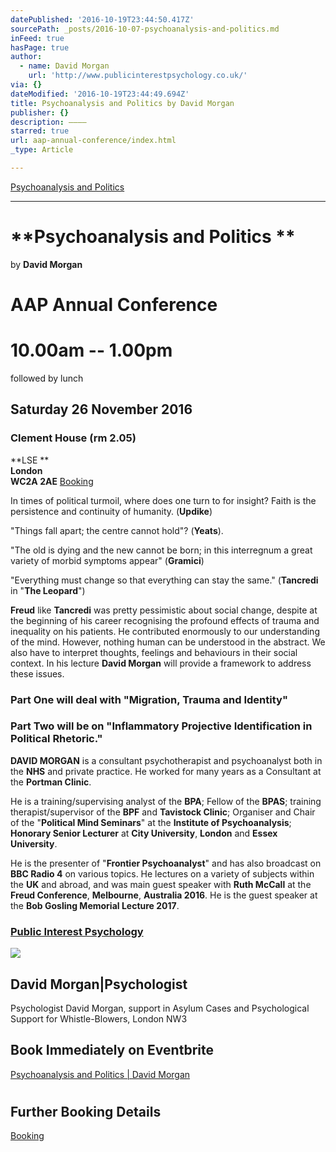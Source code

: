 ```yaml
---
datePublished: '2016-10-19T23:44:50.417Z'
sourcePath: _posts/2016-10-07-psychoanalysis-and-politics.md
inFeed: true
hasPage: true
author:
  - name: David Morgan
    url: 'http://www.publicinterestpsychology.co.uk/'
via: {}
dateModified: '2016-10-19T23:44:49.694Z'
title: Psychoanalysis and Politics by David Morgan
publisher: {}
description: ————
starred: true
url: aap-annual-conference/index.html
_type: Article

---
```

[Psychoanalysis and Politics][0]

------------

# **Psychoanalysis and Politics **  
by **David Morgan**

# **AAP Annual Conference**

# 10.00am -- 1.00pm   
followed by lunch

## **Saturday 26 November 2016**

### **Clement House (rm 2.05)**  
**LSE **  
**London**  
**WC2A 2AE**
[Booking][1]

In times of political turmoil, where does one turn to for insight? Faith is the persistence and continuity of humanity. (**Updike**)

"Things fall apart; the centre cannot hold"? (**Yeats**).

"The old is dying and the new cannot be born; in this interregnum a great variety of morbid symptoms appear" (**Gramici**)

"Everything must change so that everything can stay the same." (**Tancredi** in "**The Leopard**")

**Freud** like **Tancredi** was pretty pessimistic about social change, despite at the beginning of his career recognising the profound effects of trauma and inequality on his patients. He contributed enormously to our understanding of the mind. However, nothing human can be understood in the abstract. We also have to interpret thoughts, feelings and behaviours in their social context. In his lecture **David Morgan** will provide a framework to address these issues.

### **Part One** will deal with "**Migration, Trauma and Identity**"

### **Part Two** will be on "**Inflammatory Projective Identification in Political Rhetoric.**"

**DAVID MORGAN** is a consultant psychotherapist and psychoanalyst both in the **NHS** and private practice. He worked for many years as a Consultant at the **Portman Clinic**.

He is a training/supervising analyst of the **BPA**; Fellow of the **BPAS**; training therapist/supervisor of the **BPF** and **Tavistock Clinic**; Organiser and Chair of the "**Political Mind Seminars**" at the **Institute of Psychoanalysis**; **Honorary Senior Lecturer** at **City University**, **London** and **Essex University**.

He is the presenter of "**Frontier Psychoanalyst**" and has also broadcast on **BBC Radio 4** on various topics. He lectures on a variety of subjects within the **UK** and abroad, and was main guest speaker with **Ruth McCall** at the **Freud Conference**, **Melbourne**, **Australia 2016**. He is the guest speaker at the **Bob Gosling Memorial Lecture 2017**.

### **[Public Interest Psychology][2]**

<article style=""><img src="https://s3-us-west-2.amazonaws.com/the-grid-img/p/fa19000f8b85c8cb83ea9d706c934d2a91438dcf.png" /><h1>David Morgan|Psychologist</h1><p>Psychologist David Morgan, support in Asylum Cases and Psychological Support for Whistle-Blowers, London NW3</p></article>

## **Book Immediately on Eventbrite**
[Psychoanalysis and Politics | David Morgan][3]

# 

## **Further Booking Details**
[Booking][1]

[0]: http://aapmembers.org/aap-annual-conference
[1]: http://aapmembers.org/booking
[2]: http://www.publicinterestpsychology.co.uk/ "Public Interest Psychology"
[3]: https://www.eventbrite.co.uk/e/aap-annual-conference-psychoanalysis-and-politics-david-morgan-tickets-28528329000?ref=elink